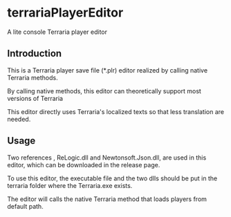 # terrariaPlayerEditor
A lite console Terraria player editor

## Introduction
This is a Terraria player save file (*.plr) editor realized by calling native Terraria methods. 

By calling native methods, this editor can theoretically support most versions of Terraria

This editor directly uses Terraria's localized texts so that less translation are needed.

## Usage

Two references , ReLogic.dll and Newtonsoft.Json.dll, are used in this editor, which can be downloaded in the release page.

To use this editor, the executable file and the two dlls should be put in the terraria folder where the Terraria.exe exists.

The editor will calls the native Terraria method that loads players from default path.
